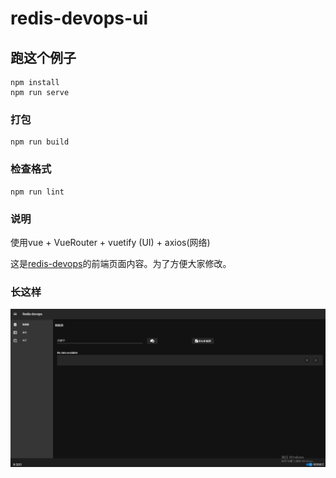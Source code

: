 # redis-devops-ui

## 跑这个例子
```
npm install
npm run serve
```

### 打包
```
npm run build
```

### 检查格式
```
npm run lint
```

### 说明

使用vue + VueRouter + vuetify (UI) + axios(网络)

这是[redis-devops](https://github.com/lishiyuandage/redis-devops)的前端页面内容。为了方便大家修改。

### 长这样
![UI](ui.PNG)


